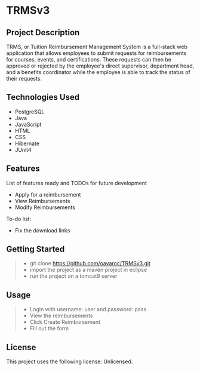 # TRMSv3
## Project Description
TRMS, or Tuition Reimbursement Management System is a full-stack web application that allows employees to submit requests for reimbursements for courses, events, and certifications. These requests can then be approved or rejected by the employee's direct supervisor, department head, and a benefits coordinator while the employee is able to track the status of their requests.

## Technologies Used

* PostgreSQL
* Java
* JavaScript
* HTML
* CSS
* Hibernate
* JUnit4

## Features
List of features ready and TODOs for future development

* Apply for a reimbursement
* View Reimbursements
* Modify Reimbursements

To-do list:

* Fix the download links

## Getting Started

> * git clone https://github.com/oavaroc/TRMSv3.git
> * import the project as a maven project in eclipse
> * run the project on a tomcat9 server


## Usage
> * Login with username: user and password: pass
> * View the reimbursements
> * Click Create Reimbursement
> * Fill out the form

## License
This project uses the following license: Unlicensed.
